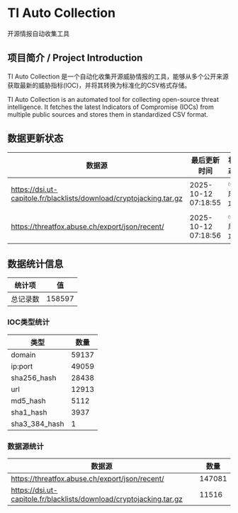 # TI Auto Collection

 开源情报自动收集工具

## 项目简介 / Project Introduction

TI Auto Collection 是一个自动化收集开源威胁情报的工具，能够从多个公开来源获取最新的威胁指标(IOC)，并将其转换为标准化的CSV格式存储。

TI Auto Collection is an automated tool for collecting open-source threat intelligence. It fetches the latest Indicators of Compromise (IOCs) from multiple public sources and stores them in standardized CSV format.

## 数据更新状态

| 数据源 | 最后更新时间 | 状态 |
|--------|------------|------|
| https://dsi.ut-capitole.fr/blacklists/download/cryptojacking.tar.gz | 2025-10-12 07:18:55 | ✅ 成功 |
| https://threatfox.abuse.ch/export/json/recent/ | 2025-10-12 07:18:56 | ✅ 成功 |






































































































































































































## 数据统计信息

| 统计项 | 值 |
|--------|----|
| 总记录数 | 158597 |

### IOC类型统计

| 类型 | 数量 |
|------|------|
| domain | 59137 |
| ip:port | 49059 |
| sha256_hash | 28438 |
| url | 12913 |
| md5_hash | 5112 |
| sha1_hash | 3937 |
| sha3_384_hash | 1 |

### 数据源统计

| 数据源 | 数量 |
|--------|------|
| https://threatfox.abuse.ch/export/json/recent/ | 147081 |
| https://dsi.ut-capitole.fr/blacklists/download/cryptojacking.tar.gz | 11516 |
